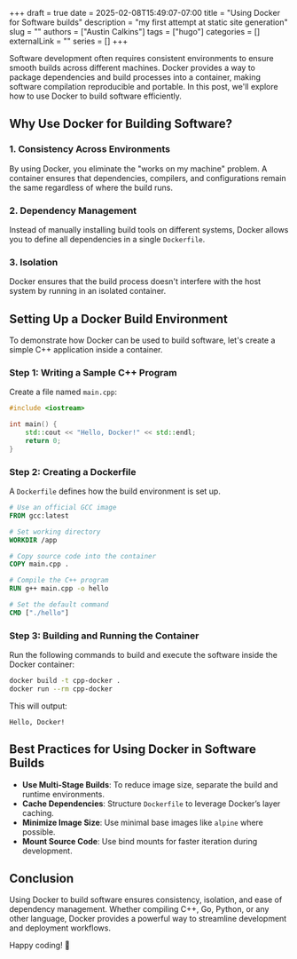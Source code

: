 +++ 
draft = true
date = 2025-02-08T15:49:07-07:00
title = "Using Docker for Software builds"
description = "my first attempt at static site generation"
slug = ""
authors = ["Austin Calkins"]
tags = ["hugo"]
categories = []
externalLink = ""
series = []
+++

Software development often requires consistent environments to ensure smooth builds across different machines. Docker provides a way to package dependencies and build processes into a container, making software compilation reproducible and portable. In this post, we'll explore how to use Docker to build software efficiently.

## Why Use Docker for Building Software?

### 1. **Consistency Across Environments**
By using Docker, you eliminate the "works on my machine" problem. A container ensures that dependencies, compilers, and configurations remain the same regardless of where the build runs.

### 2. **Dependency Management**
Instead of manually installing build tools on different systems, Docker allows you to define all dependencies in a single `Dockerfile`.

### 3. **Isolation**
Docker ensures that the build process doesn't interfere with the host system by running in an isolated container.

## Setting Up a Docker Build Environment

To demonstrate how Docker can be used to build software, let's create a simple C++ application inside a container.

### Step 1: Writing a Sample C++ Program

Create a file named `main.cpp`:

```cpp
#include <iostream>

int main() {
    std::cout << "Hello, Docker!" << std::endl;
    return 0;
}
```

### Step 2: Creating a Dockerfile

A `Dockerfile` defines how the build environment is set up.

```Dockerfile
# Use an official GCC image
FROM gcc:latest

# Set working directory
WORKDIR /app

# Copy source code into the container
COPY main.cpp .

# Compile the C++ program
RUN g++ main.cpp -o hello

# Set the default command
CMD ["./hello"]
```

### Step 3: Building and Running the Container

Run the following commands to build and execute the software inside the Docker container:

```sh
docker build -t cpp-docker .
docker run --rm cpp-docker
```

This will output:

```
Hello, Docker!
```

## Best Practices for Using Docker in Software Builds

- **Use Multi-Stage Builds**: To reduce image size, separate the build and runtime environments.
- **Cache Dependencies**: Structure `Dockerfile` to leverage Docker’s layer caching.
- **Minimize Image Size**: Use minimal base images like `alpine` where possible.
- **Mount Source Code**: Use bind mounts for faster iteration during development.

## Conclusion

Using Docker to build software ensures consistency, isolation, and ease of dependency management. Whether compiling C++, Go, Python, or any other language, Docker provides a powerful way to streamline development and deployment workflows.

Happy coding! 🚀
